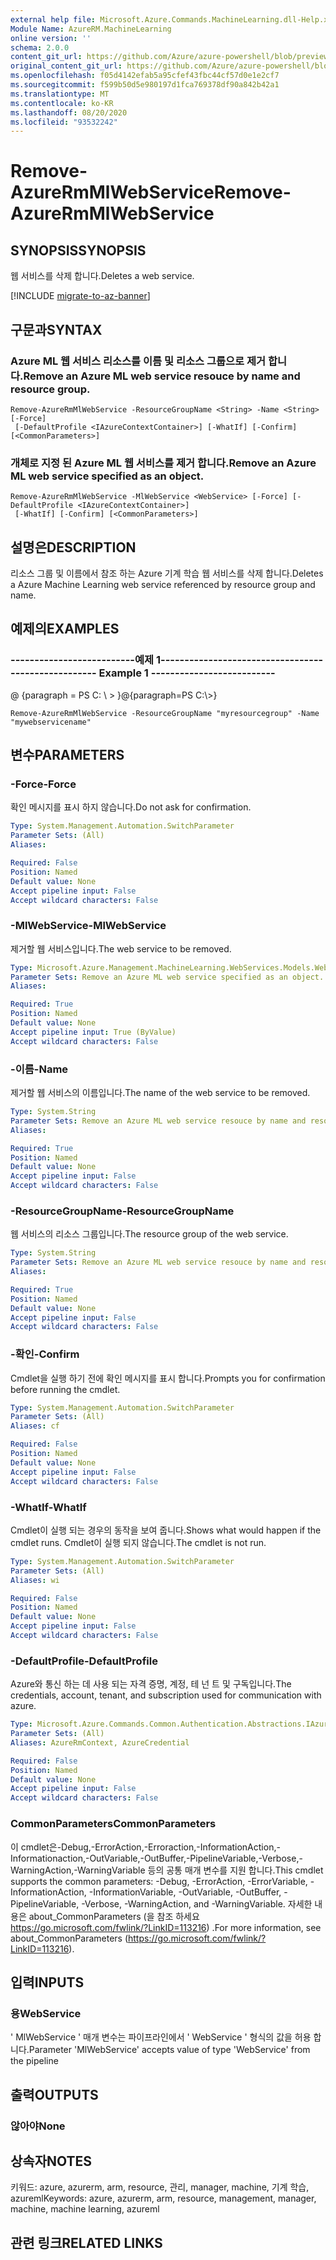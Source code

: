 ```yaml
---
external help file: Microsoft.Azure.Commands.MachineLearning.dll-Help.xml
Module Name: AzureRM.MachineLearning
online version: ''
schema: 2.0.0
content_git_url: https://github.com/Azure/azure-powershell/blob/preview/src/ResourceManager/MachineLearning/Commands.MachineLearning/help/Remove-AzureRmMlWebService.md
original_content_git_url: https://github.com/Azure/azure-powershell/blob/preview/src/ResourceManager/MachineLearning/Commands.MachineLearning/help/Remove-AzureRmMlWebService.md
ms.openlocfilehash: f05d4142efab5a95cfef43fbc44cf57d0e1e2cf7
ms.sourcegitcommit: f599b50d5e980197d1fca769378df90a842b42a1
ms.translationtype: MT
ms.contentlocale: ko-KR
ms.lasthandoff: 08/20/2020
ms.locfileid: "93532242"
---
```

# <span data-ttu-id="c512a-101">Remove-AzureRmMlWebService</span><span class="sxs-lookup"><span data-stu-id="c512a-101">Remove-AzureRmMlWebService</span></span>

## <span data-ttu-id="c512a-102">SYNOPSIS</span><span class="sxs-lookup"><span data-stu-id="c512a-102">SYNOPSIS</span></span>
<span data-ttu-id="c512a-103">웹 서비스를 삭제 합니다.</span><span class="sxs-lookup"><span data-stu-id="c512a-103">Deletes a web service.</span></span>

[!INCLUDE [migrate-to-az-banner](../../includes/migrate-to-az-banner.md)]

## <span data-ttu-id="c512a-104">구문과</span><span class="sxs-lookup"><span data-stu-id="c512a-104">SYNTAX</span></span>

### <span data-ttu-id="c512a-105">Azure ML 웹 서비스 리소스를 이름 및 리소스 그룹으로 제거 합니다.</span><span class="sxs-lookup"><span data-stu-id="c512a-105">Remove an Azure ML web service resouce by name and resource group.</span></span>
```
Remove-AzureRmMlWebService -ResourceGroupName <String> -Name <String> [-Force]
 [-DefaultProfile <IAzureContextContainer>] [-WhatIf] [-Confirm] [<CommonParameters>]
```

### <span data-ttu-id="c512a-106">개체로 지정 된 Azure ML 웹 서비스를 제거 합니다.</span><span class="sxs-lookup"><span data-stu-id="c512a-106">Remove an Azure ML web service specified as an object.</span></span>
```
Remove-AzureRmMlWebService -MlWebService <WebService> [-Force] [-DefaultProfile <IAzureContextContainer>]
 [-WhatIf] [-Confirm] [<CommonParameters>]
```

## <span data-ttu-id="c512a-107">설명은</span><span class="sxs-lookup"><span data-stu-id="c512a-107">DESCRIPTION</span></span>
<span data-ttu-id="c512a-108">리소스 그룹 및 이름에서 참조 하는 Azure 기계 학습 웹 서비스를 삭제 합니다.</span><span class="sxs-lookup"><span data-stu-id="c512a-108">Deletes a Azure Machine Learning web service referenced by resource group and name.</span></span>

## <span data-ttu-id="c512a-109">예제의</span><span class="sxs-lookup"><span data-stu-id="c512a-109">EXAMPLES</span></span>

### <span data-ttu-id="c512a-110">--------------------------예제 1--------------------------</span><span class="sxs-lookup"><span data-stu-id="c512a-110">--------------------------  Example 1  --------------------------</span></span>
<span data-ttu-id="c512a-111">@ {paragraph = PS C: \\ \> }</span><span class="sxs-lookup"><span data-stu-id="c512a-111">@{paragraph=PS C:\\\>}</span></span>





```
Remove-AzureRmMlWebService -ResourceGroupName "myresourcegroup" -Name "mywebservicename"
```

## <span data-ttu-id="c512a-112">변수</span><span class="sxs-lookup"><span data-stu-id="c512a-112">PARAMETERS</span></span>

### <span data-ttu-id="c512a-113">-Force</span><span class="sxs-lookup"><span data-stu-id="c512a-113">-Force</span></span>
<span data-ttu-id="c512a-114">확인 메시지를 표시 하지 않습니다.</span><span class="sxs-lookup"><span data-stu-id="c512a-114">Do not ask for confirmation.</span></span>

```yaml
Type: System.Management.Automation.SwitchParameter
Parameter Sets: (All)
Aliases: 

Required: False
Position: Named
Default value: None
Accept pipeline input: False
Accept wildcard characters: False
```

### <span data-ttu-id="c512a-115">-MlWebService</span><span class="sxs-lookup"><span data-stu-id="c512a-115">-MlWebService</span></span>
<span data-ttu-id="c512a-116">제거할 웹 서비스입니다.</span><span class="sxs-lookup"><span data-stu-id="c512a-116">The web service to be removed.</span></span>

```yaml
Type: Microsoft.Azure.Management.MachineLearning.WebServices.Models.WebService
Parameter Sets: Remove an Azure ML web service specified as an object.
Aliases: 

Required: True
Position: Named
Default value: None
Accept pipeline input: True (ByValue)
Accept wildcard characters: False
```

### <span data-ttu-id="c512a-117">-이름</span><span class="sxs-lookup"><span data-stu-id="c512a-117">-Name</span></span>
<span data-ttu-id="c512a-118">제거할 웹 서비스의 이름입니다.</span><span class="sxs-lookup"><span data-stu-id="c512a-118">The name of the web service to be removed.</span></span>

```yaml
Type: System.String
Parameter Sets: Remove an Azure ML web service resouce by name and resource group.
Aliases: 

Required: True
Position: Named
Default value: None
Accept pipeline input: False
Accept wildcard characters: False
```

### <span data-ttu-id="c512a-119">-ResourceGroupName</span><span class="sxs-lookup"><span data-stu-id="c512a-119">-ResourceGroupName</span></span>
<span data-ttu-id="c512a-120">웹 서비스의 리소스 그룹입니다.</span><span class="sxs-lookup"><span data-stu-id="c512a-120">The resource group of the web service.</span></span>

```yaml
Type: System.String
Parameter Sets: Remove an Azure ML web service resouce by name and resource group.
Aliases: 

Required: True
Position: Named
Default value: None
Accept pipeline input: False
Accept wildcard characters: False
```

### <span data-ttu-id="c512a-121">-확인</span><span class="sxs-lookup"><span data-stu-id="c512a-121">-Confirm</span></span>
<span data-ttu-id="c512a-122">Cmdlet을 실행 하기 전에 확인 메시지를 표시 합니다.</span><span class="sxs-lookup"><span data-stu-id="c512a-122">Prompts you for confirmation before running the cmdlet.</span></span>

```yaml
Type: System.Management.Automation.SwitchParameter
Parameter Sets: (All)
Aliases: cf

Required: False
Position: Named
Default value: None
Accept pipeline input: False
Accept wildcard characters: False
```

### <span data-ttu-id="c512a-123">-WhatIf</span><span class="sxs-lookup"><span data-stu-id="c512a-123">-WhatIf</span></span>
<span data-ttu-id="c512a-124">Cmdlet이 실행 되는 경우의 동작을 보여 줍니다.</span><span class="sxs-lookup"><span data-stu-id="c512a-124">Shows what would happen if the cmdlet runs.</span></span>
<span data-ttu-id="c512a-125">Cmdlet이 실행 되지 않습니다.</span><span class="sxs-lookup"><span data-stu-id="c512a-125">The cmdlet is not run.</span></span>

```yaml
Type: System.Management.Automation.SwitchParameter
Parameter Sets: (All)
Aliases: wi

Required: False
Position: Named
Default value: None
Accept pipeline input: False
Accept wildcard characters: False
```

### <span data-ttu-id="c512a-126">-DefaultProfile</span><span class="sxs-lookup"><span data-stu-id="c512a-126">-DefaultProfile</span></span>
<span data-ttu-id="c512a-127">Azure와 통신 하는 데 사용 되는 자격 증명, 계정, 테 넌 트 및 구독입니다.</span><span class="sxs-lookup"><span data-stu-id="c512a-127">The credentials, account, tenant, and subscription used for communication with azure.</span></span>

```yaml
Type: Microsoft.Azure.Commands.Common.Authentication.Abstractions.IAzureContextContainer
Parameter Sets: (All)
Aliases: AzureRmContext, AzureCredential

Required: False
Position: Named
Default value: None
Accept pipeline input: False
Accept wildcard characters: False
```

### <span data-ttu-id="c512a-128">CommonParameters</span><span class="sxs-lookup"><span data-stu-id="c512a-128">CommonParameters</span></span>
<span data-ttu-id="c512a-129">이 cmdlet은-Debug,-ErrorAction,-Erroraction,-InformationAction,-Informationaction,-OutVariable,-OutBuffer,-PipelineVariable,-Verbose,-WarningAction,-WarningVariable 등의 공통 매개 변수를 지원 합니다.</span><span class="sxs-lookup"><span data-stu-id="c512a-129">This cmdlet supports the common parameters: -Debug, -ErrorAction, -ErrorVariable, -InformationAction, -InformationVariable, -OutVariable, -OutBuffer, -PipelineVariable, -Verbose, -WarningAction, and -WarningVariable.</span></span> <span data-ttu-id="c512a-130">자세한 내용은 about_CommonParameters (을 참조 하세요 https://go.microsoft.com/fwlink/?LinkID=113216) .</span><span class="sxs-lookup"><span data-stu-id="c512a-130">For more information, see about_CommonParameters (https://go.microsoft.com/fwlink/?LinkID=113216).</span></span>

## <span data-ttu-id="c512a-131">입력</span><span class="sxs-lookup"><span data-stu-id="c512a-131">INPUTS</span></span>

### <span data-ttu-id="c512a-132">용</span><span class="sxs-lookup"><span data-stu-id="c512a-132">WebService</span></span>
<span data-ttu-id="c512a-133">' MlWebService ' 매개 변수는 파이프라인에서 ' WebService ' 형식의 값을 허용 합니다.</span><span class="sxs-lookup"><span data-stu-id="c512a-133">Parameter 'MlWebService' accepts value of type 'WebService' from the pipeline</span></span>

## <span data-ttu-id="c512a-134">출력</span><span class="sxs-lookup"><span data-stu-id="c512a-134">OUTPUTS</span></span>

### <span data-ttu-id="c512a-135">않아야</span><span class="sxs-lookup"><span data-stu-id="c512a-135">None</span></span>

## <span data-ttu-id="c512a-136">상속자</span><span class="sxs-lookup"><span data-stu-id="c512a-136">NOTES</span></span>
<span data-ttu-id="c512a-137">키워드: azure, azurerm, arm, resource, 관리, manager, machine, 기계 학습, azureml</span><span class="sxs-lookup"><span data-stu-id="c512a-137">Keywords: azure, azurerm, arm, resource, management, manager, machine, machine learning, azureml</span></span>

## <span data-ttu-id="c512a-138">관련 링크</span><span class="sxs-lookup"><span data-stu-id="c512a-138">RELATED LINKS</span></span>

